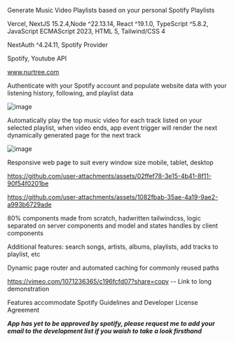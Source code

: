 Generate Music Video Playlists based on your personal Spotify Playlists

Vercel, NextJS 15.2.4,Node ^22.13.14, React ^19.1.0, TypeScript ^5.8.2, JavaScript ECMAScript 2023, HTML 5, Tailwind/CSS 4

NextAuth ^4.24.11, Spotify Provider

Spotify, Youtube API

www.nurtree.com

Authenticate with your Spotify account and populate website data with your listening history, following, and playlist data

![image](https://github.com/user-attachments/assets/24a097af-402a-47c0-993b-1abd5a9c7a3a)

Automatically play the top music video for each track listed on your selected playlist, when video ends, app event trigger will render the next dynamically generated page for the next track

![image](https://github.com/user-attachments/assets/f81f38fd-3b0e-4f16-ab0c-9c6be75ff25c)

Responsive web page to suit every window size mobile, tablet, desktop

https://github.com/user-attachments/assets/02ffef78-3e15-4b41-8f11-90f54f0201be

https://github.com/user-attachments/assets/1082fbab-35ae-4a19-9ae2-a993b6729ade

80% components made from scratch, hadwritten tailwindcss, logic separated on server components and model and states handles by client components

Additional features: search songs, artists, albums, playlists, add tracks to playlist, etc

Dynamic page router and automated caching for commonly reused paths

https://vimeo.com/1071236365/c196fcfd07?share=copy -- Link to long demonstration

Features accommodate Spotify Guidelines and Developer License Agreement



*****App has yet to be approved by spotify, please request me to add your email to the development list if you waish to take a look firsthand*****
